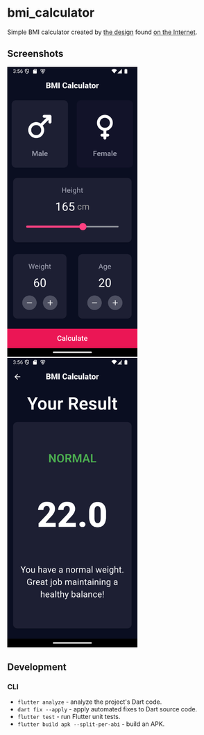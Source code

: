 # bmi_calculator

Simple BMI calculator created by [the design](docs/design.webp)
found [on the Internet](https://reliasoftware.com/blog/flutter-project-ideas).

## Screenshots

<div>
  <img src="docs/screenshots/calculator_screen.png" alt="Calculator Screens" width="300" />
  <img src="docs/screenshots/results_screen.png" alt="Results Screen" width="300" />
</div>

## Development

### CLI

* `flutter analyze` - analyze the project's Dart code.
* `dart fix --apply` - apply automated fixes to Dart source code.
* `flutter test` - run Flutter unit tests.
* `flutter build apk --split-per-abi` - build an APK.
